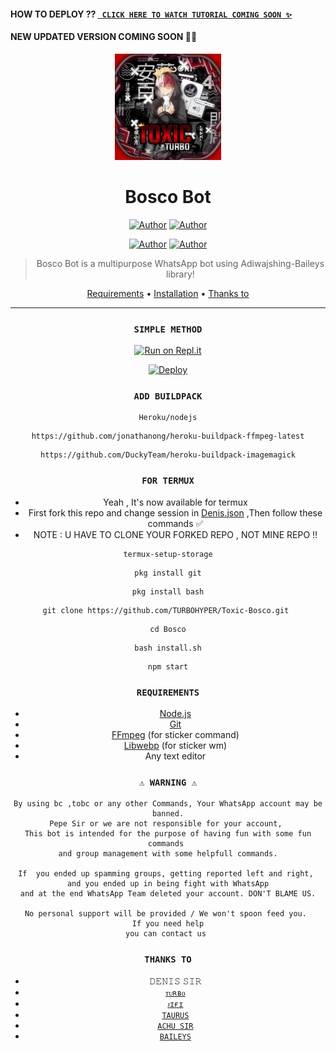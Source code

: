 #### HOW TO DEPLOY ?? [` CLICK HERE TO WATCH TUTORIAL COMING SOON ✨`]() 
#### NEW UPDATED VERSION COMING SOON 🙂🎈


<div align="center">
</p>


<div align="center">
<img src="life.jpg" alt="Pepe" width="170" />

# Bosco Bot
<p align="center">
 <a href="https://github.com/TURBOHYPER"><img title="Author" src="https://img.shields.io/badge/OWNER-h?color=black&style=for-the-badge&logo=github"></a>  <a href="https://Wa.me/+916380260672?text=Hello%20Turbo%20Bro🌝...fen%20boi%20aan😌💝"><img title="Author" src="https://img.shields.io/badge/Author Toxic-Bot-h?color=black&style=for-the-badge&logo=whatsapp"></a>
<p align="center">
<a href="https://chat.whatsapp.com/LWjJ4tu2qe9BWQZ1JzRZgp"><img title="Author" src="https://img.shields.io/badge/WHATSAPP GROUP-h?color=black&style=for-the-badge&logo=whatsapp"></a>    <a href="https://youtube.com/c/TamilTurboGamingYT"><img title="Author" src="https://img.shields.io/badge/Turbo Mods?color=black&style=for-the-badge&logo=youtube"></a>
</p>


> Bosco Bot is a multipurpose WhatsApp bot using Adiwajshing-Baileys library!
>
>

<p align="center">
  <a href="https://github.com/TURBOHYPER/Toxic-Bosco#requirements">Requirements</a> •
  <a href="https://github.com/TURBOHYPER/Toxic-Bosco#simple-method">Installation</a> •
  <a href="https://github.com/TURBOHYPER/Toxic-Bosco#thanks-to">Thanks to</a>
</p>
</div>


---

### `SIMPLE METHOD`
[![Run on Repl.it](https://repl.it/badge/github/quiec/whatsAlfa)](https://replit.com/@pepesir/PEPE-SIR-Qr-code?v=1) 


[![Deploy](https://www.herokucdn.com/deploy/button.svg)](https://heroku.com/deploy?template=https://github.com/TURBOHYPER/Toxic-Bosco)

### `ADD BUILDPACK`

```
Heroku/nodejs
```
```
https://github.com/jonathanong/heroku-buildpack-ffmpeg-latest
```
```
https://github.com/DuckyTeam/heroku-buildpack-imagemagick
```

### `FOR TERMUX`

* Yeah , It's now available for termux
* First fork this repo and change session in <a href="https://github.com/TURBOHYPER/Toxic-Bosco/blob/master/Denis.json">Denis.json</a> ,Then follow these commands ✅
* NOTE : U HAVE TO CLONE YOUR FORKED REPO , NOT MINE REPO !!



```
termux-setup-storage
```
```
pkg install git
```
```
pkg install bash
```
```
git clone https://github.com/TURBOHYPER/Toxic-Bosco.git 
```
```
cd Bosco
```
```
bash install.sh
```
```
npm start
```

### `REQUIREMENTS`
* [Node.js](https://nodejs.org/en/)
* [Git](https://git-scm.com/downloads)
* [FFmpeg](https://github.com/BtbN/FFmpeg-Builds/releases) (for sticker command)
* [Libwebp](https://developers.google.com/speed/webp/download) (for sticker wm)
* Any text editor


### `⚠ WARNING ⚠`

```
By using bc ,tobc or any other Commands, Your WhatsApp account may be banned.
Pepe Sir or we are not responsible for your account, 
This bot is intended for the purpose of having fun with some fun commands 
and group management with some helpfull commands.

If  you ended up spamming groups, getting reported left and right, 
and you ended up in being fight with WhatsApp
and at the end WhatsApp Team deleted your account. DON'T BLAME US.

No personal support will be provided / We won't spoon feed you. 
If you need help
you can contact us 
```

### `THANKS TO`
* 𝙳𝙴𝙽𝙸𝚂 𝚂𝙸𝚁
* [`ᴛᴜʀʙᴏ`](https://github.com/TURBOHYPER)
* [`ᴊɪғɪ`](https://github.com/MD-JIFI)
* [`𝚃𝙰𝚄𝚁𝚄𝚂`](https://github.com/I-AM-MUHAMMED)
* [`𝙰𝙲𝙷𝚄 𝚂𝙸𝚁`](https://github.com/ACHUSIR8)
* [`𝙱𝙰𝙸𝙻𝙴𝚈𝚂`](https://github.com/adiwajshing/Baileys)


